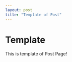 ```yaml
---
layout: post
title: "Template of Post"
---
```


# Template

This is template of Post Page!

